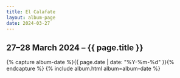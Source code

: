 ```yaml
---
title: El Calafate
layout: album-page
date: 2024-03-27
---
```

## 27–28 March 2024 – {{ page.title }}
{% capture album-date %}{{ page.date | date: "%Y-%m-%d" }}{% endcapture %}
{% include album.html album=album-date %}